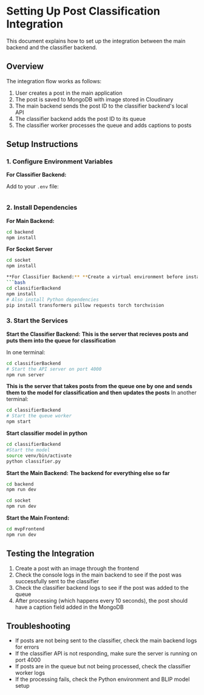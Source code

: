 # Setting Up Post Classification Integration

This document explains how to set up the integration between the main backend and the classifier backend.

## Overview

The integration flow works as follows:

1. User creates a post in the main application
2. The post is saved to MongoDB with image stored in Cloudinary
3. The main backend sends the post ID to the classifier backend's local API
4. The classifier backend adds the post ID to its queue
5. The classifier worker processes the queue and adds captions to posts

## Setup Instructions

### 1. Configure Environment Variables

**For Classifier Backend:**

Add to your `.env` file:
```

```

### 2. Install Dependencies

**For Main Backend:**
```bash
cd backend
npm install
```

**For Socket Server**
```bash
cd socket
npm install

**For Classifier Backend:** **Create a virtual environment before installing called venv**
```bash
cd classifierBackend
npm install
# Also install Python dependencies
pip install transformers pillow requests torch torchvision
```

### 3. Start the Services

**Start the Classifier Backend:** **This is the server that recieves posts and puts them into the queue for classification**

In one terminal:
```bash
cd classifierBackend
# Start the API server on port 4000
npm run server
```
**This is the server that takes posts from the queue one by one and sends them to the model for classification and then updates the posts**
In another terminal:
```bash
cd classifierBackend
# Start the queue worker
npm start
```

**Start classifier model in python**
```bash
cd classifierBackend
#Start the model
source venv/bin/activate
python classifier.py
```

**Start the Main Backend:** **The backend for everything else so far**
```bash
cd backend
npm run dev
```

```bash
cd socket
npm run dev
```

**Start the Main Frontend:**
```bash
cd mvpFrontend
npm run dev
```

## Testing the Integration

1. Create a post with an image through the frontend
2. Check the console logs in the main backend to see if the post was successfully sent to the classifier
3. Check the classifier backend logs to see if the post was added to the queue
4. After processing (which happens every 10 seconds), the post should have a caption field added in the MongoDB

## Troubleshooting

- If posts are not being sent to the classifier, check the main backend logs for errors
- If the classifier API is not responding, make sure the server is running on port 4000
- If posts are in the queue but not being processed, check the classifier worker logs
- If the processing fails, check the Python environment and BLIP model setup 